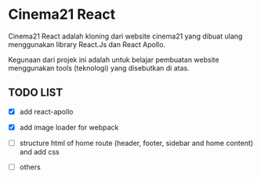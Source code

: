 # Cinema21 React

Cinema21 React adalah kloning dari website cinema21 yang dibuat ulang menggunakan library React.Js dan React Apollo.

Kegunaan dari projek ini adalah untuk belajar pembuatan website menggunakan tools (teknologi) yang disebutkan di atas.

## TODO LIST

- [x] add react-apollo

- [x] add image loader for webpack

- [ ] structure html of home route (header, footer, sidebar and home content) and add css

- [ ] others
